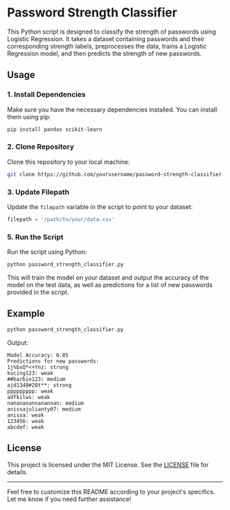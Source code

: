 # Password Strength Classifier

This Python script is designed to classify the strength of passwords using Logistic Regression. It takes a dataset containing passwords and their corresponding strength labels, preprocesses the data, trains a Logistic Regression model, and then predicts the strength of new passwords.

## Usage

### 1. Install Dependencies

Make sure you have the necessary dependencies installed. You can install them using pip:

```bash
pip install pandas scikit-learn
```

### 2. Clone Repository

Clone this repository to your local machine:

```bash
git clone https://github.com/yourusername/password-strength-classifier.git
```

### 3. Update Filepath

Update the `filepath` variable in the script to point to your dataset:

```python
filepath = '/path/to/your/data.csv'
```

### 5. Run the Script

Run the script using Python:

```bash
python password_strength_classifier.py
```

This will train the model on your dataset and output the accuracy of the model on the test data, as well as predictions for a list of new passwords provided in the script.

## Example

```python
python password_strength_classifier.py
```

Output:
```
Model Accuracy: 0.85
Predictions for new passwords:
1j%bsQ*<+Ynz: strong
kucing123: weak
##barbie123: medium
ajd1348#28t**: strong
ppppppppp: weak
adfkilws: weak
nanananannanannan: medium
anissajulianty07: medium
anissa: weak
123456: weak
abcdef: weak
```

## License

This project is licensed under the MIT License. See the [LICENSE](LICENSE) file for details.

---

Feel free to customize this README according to your project's specifics. Let me know if you need further assistance!
